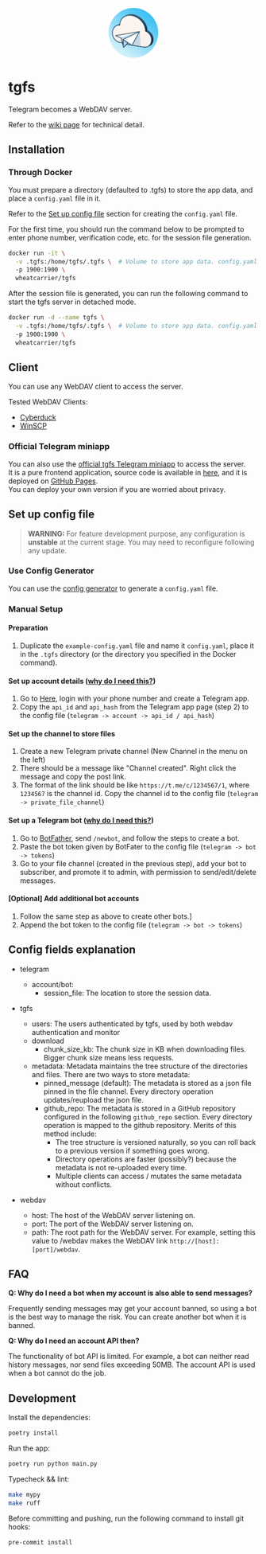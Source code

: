 <p align="center">
  <img src="https://raw.githubusercontent.com/TheodoreKrypton/tgfs/master/tgfs.png" alt="logo" width="100"/>
</p>

# tgfs

Telegram becomes a WebDAV server.

Refer to the [wiki page](https://github.com/TheodoreKrypton/tgfs/wiki/TGFS-Wiki) for technical detail.

## Installation

### Through Docker

You must prepare a directory (defaulted to .tgfs) to store the app data, and place a `config.yaml` file in it.

Refer to the [Set up config file](#set-up-config-file) section for creating the `config.yaml` file.

For the first time, you should run the command below to be prompted to enter phone number, verification code, etc. for the session file generation.
```bash
docker run -it \
  -v .tgfs:/home/tgfs/.tgfs \  # Volume to store app data. config.yaml is in this directory.
  -p 1900:1900 \
  wheatcarrier/tgfs
```

After the session file is generated, you can run the following command to start the tgfs server in detached mode.
```bash
docker run -d --name tgfs \
  -v .tgfs:/home/tgfs/.tgfs \  # Volume to store app data. config.yaml is in this directory.
  -p 1900:1900 \
  wheatcarrier/tgfs
```

## Client

You can use any WebDAV client to access the server.

Tested WebDAV Clients:
- [Cyberduck](https://cyberduck.io/)
- [WinSCP](https://winscp.net/eng/index.php)

### Official Telegram miniapp

You can also use the [official tgfs Telegram miniapp](https://t.me/tgfsprdbot/manager) to access the server.<br>
It is a pure frontend application, source code is available in [here](https://github.com/TheodoreKrypton/tgfs/tree/master/tgfs-gh-pages/app/telegram-mini-app), and it is deployed on [GitHub Pages](https://theodorekrypton.github.io/tgfs/telegram-mini-app).<br>
You can deploy your own version if you are worried about privacy.

## Set up config file

> **WARNING:** For feature development purpose, any configuration is **unstable** at the current stage. You may need to reconfigure following any update.

### Use Config Generator

You can use the [config generator](https://theodorekrypton.github.io/tgfs/config-generator/) to generate a `config.yaml` file.

### Manual Setup
#### Preparation

1. Duplicate the `example-config.yaml` file and name it `config.yaml`, place it in the `.tgfs` directory (or the directory you specified in the Docker command).

#### Set up account details ([why do I need this?](#FAQ))

1. Go to [Here](https://my.telegram.org/apps), login with your phone number and create a Telegram app.
2. Copy the `api_id` and `api_hash` from the Telegram app page (step 2) to the config file (`telegram -> account -> api_id / api_hash`)

#### Set up the channel to store files

1. Create a new Telegram private channel (New Channel in the menu on the left)
2. There should be a message like "Channel created". Right click the message and copy the post link.
3. The format of the link should be like `https://t.me/c/1234567/1`, where `1234567` is the channel id. Copy the channel id to the config file (`telegram -> private_file_channel`)

#### Set up a Telegram bot ([why do I need this?](#FAQ))

1. Go to [BotFather](https://telegram.me/BotFather), send `/newbot`, and follow the steps to create a bot.
2. Paste the bot token given by BotFater to the config file (`telegram -> bot -> tokens`)
3. Go to your file channel (created in the previous step), add your bot to subscriber, and promote it to admin, with permission to send/edit/delete messages.

#### [Optional] Add additional bot accounts

1. Follow the same step as above to create other bots.]
2. Append the bot token to the config file (`telegram -> bot -> tokens`)


## Config fields explanation

- telegram

  - account/bot:
    - session_file: The location to store the session data.

- tgfs

  - users: The users authenticated by tgfs, used by both webdav authentication and monitor
  - download
    - chunk_size_kb: The chunk size in KB when downloading files. Bigger chunk size means less requests.
  - metadata: Metadata maintains the tree structure of the directories and files. There are two ways to store metadata:
    - pinned_message (default): The metadata is stored as a json file pinned in the file channel. Every directory operation updates/reupload the json file.
    - github_repo: The metadata is stored in a GitHub repository configured in the following `github_repo` section. Every directory operation is mapped to the github repository. Merits of this method include:
      - The tree structure is versioned naturally, so you can roll back to a previous version if something goes wrong.
      - Directory operations are faster (possibly?) because the metadata is not re-uploaded every time.
      - Multiple clients can access / mutates the same metadata without conflicts.

- webdav
  - host: The host of the WebDAV server listening on.
  - port: The port of the WebDAV server listening on.
  - path: The root path for the WebDAV server. For example, setting this value to /webdav makes the WebDAV link `http://[host]:[port]/webdav`.

## FAQ

**Q: Why do I need a bot when my account is also able to send messages?**

Frequently sending messages may get your account banned, so using a bot is the best way to manage the risk. You can create another bot when it is banned.

**Q: Why do I need an account API then?**

The functionality of bot API is limited. For example, a bot can neither read history messages, nor send files exceeding 50MB. The account API is used when a bot cannot do the job.

## Development

Install the dependencies:
```bash
poetry install
```

Run the app:
```bash
poetry run python main.py
```

Typecheck && lint:
```bash
make mypy
make ruff
```

Before committing and pushing, run the following command to install git hooks:
```bash
pre-commit install
```
